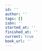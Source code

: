 ```yaml
---
id: ''
author: ''
tags: []
isbn: ''
started_at: ''
finished_at: ''
current: true
book_url: ''
---
```

